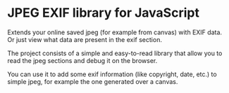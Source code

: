 # JPEG EXIF library for JavaScript

Extends your online saved jpeg (for example from canvas) with EXIF data. 
Or just view what data are present in the exif section.

The project consists of a simple and easy-to-read library that allow you to read the jpeg sections and debug it on the browser.

You can use it to add some exif information (like copyright, date, etc.) to simple jpeg, for example the one generated over a canvas.

